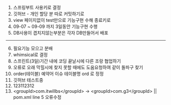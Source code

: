 1. 스프링부트 사용키로 결정
2. 깃허브 - 개인 할당 분 따로 커밋하기로
3. view 페이지없이 test만으로 기능구현 수해 종료키로
4. 09-07 ~ 09-09 까지 3일동안 기능구현 수행
5. DB사용이 겹치지않는부분은 각자 DB만들어서 배포
----------------------------------------------
6. 필요기능 모으고 분배
7. whimsical로 결정
8. 스프린트(3일)기간 내에 코딩 끝날시에 다른 조랑 협업하기
9. 오류로 오래 막힐시에 찾지 못할 때에도 도움요청하여 같이 돌파구 찾기
10. order(테이블) 예약어 이슈 테이블명 ord 로 정정
11.  깃허브 테스트중
12. 123112312
13. &lt;groupId&gt;com.itwillbs&lt;/groupId&gt; -> &lt;groupId&gt;com.g3&lt;/groupId&gt; || pom.xml line 5 오류수정
